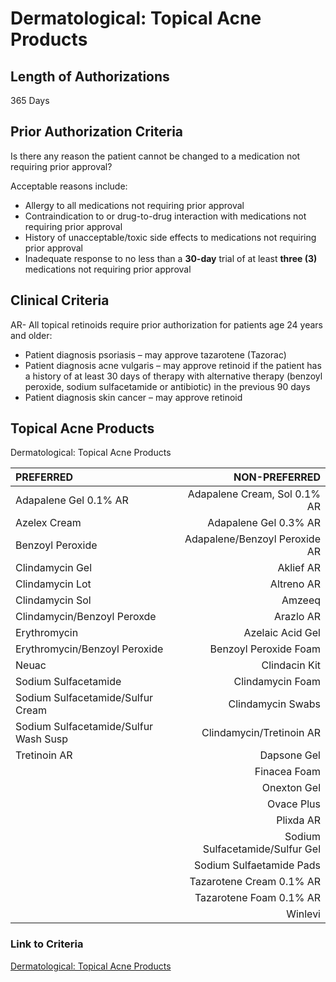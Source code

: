 # Dermatological: Topical Acne Products

## Length of Authorizations

365 Days

## Prior Authorization Criteria

Is there any reason the patient cannot be changed to a medication not requiring prior approval?

Acceptable reasons include:

- Allergy to all medications not requiring prior approval
- Contraindication to or drug-to-drug interaction with medications not requiring prior approval
- History of unacceptable/toxic side effects to medications not requiring prior approval
- Inadequate response to no less than a **30-day** trial of at least **three (3)** medications not requiring prior approval

## Clinical Criteria

AR- All topical retinoids require prior authorization for patients age 24 years and older:

- Patient diagnosis psoriasis – may approve tazarotene (Tazorac)
- Patient diagnosis acne vulgaris – may approve retinoid if the patient has a history of at least 30 days of therapy with alternative therapy (benzoyl peroxide, sodium sulfacetamide or antibiotic) in the previous 90 days
- Patient diagnosis skin cancer – may approve retinoid

## Topical Acne Products

Dermatological: Topical Acne Products

| PREFERRED | NON-PREFERRED |
| :--- | ---: |
| Adapalene Gel 0.1% AR      | Adapalene Cream, Sol 0.1% AR |
| Azelex Cream               | Adapalene Gel 0.3% AR        |
| Benzoyl Peroxide          | Adapalene/Benzoyl Peroxide AR |
| Clindamycin Gel            | Aklief AR                    |
| Clindamycin Lot            | Altreno AR                   |
| Clindamycin Sol            | Amzeeq                       |
| Clindamycin/Benzoyl Peroxde | Arazlo AR                   |
| Erythromycin               | Azelaic Acid Gel             |
| Erythromycin/Benzoyl Peroxide | Benzoyl Peroxide Foam     |
| Neuac                      | Clindacin Kit                |
| Sodium Sulfacetamide       | Clindamycin Foam             |
| Sodium Sulfacetamide/Sulfur Cream | Clindamycin Swabs     |
| Sodium Sulfacetamide/Sulfur Wash Susp | Clindamycin/Tretinoin AR |
| Tretinoin AR | Dapsone Gel                     |
|              | Finacea Foam                    |
|              | Onexton Gel                     |
|              | Ovace Plus                      |
|              | Plixda AR                       |
|              | Sodium Sulfacetamide/Sulfur Gel |
|              | Sodium Sulfaetamide Pads        |
|              | Tazarotene Cream 0.1% AR        |
|              | Tazarotene Foam 0.1% AR         |
|              | Winlevi                         |

### Link to Criteria

[Dermatological: Topical Acne Products](https://pharmacy.medicaid.ohio.gov/sites/default/files/20220415_UPDL_Criteria_FINAL_.pdf#page=45)
